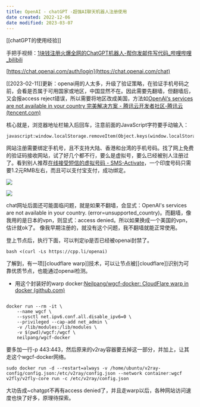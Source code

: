 ```yaml
---
title: OpenAI - chatGPT -超强AI聊天机器人注册使用
date created: 2022-12-06
date modified: 2023-03-07
---
```


[[chatGPT的使用经验]]

手把手视频：[1块钱注册火爆全网的ChatGPT机器人-帮你发邮件写代码_哔哩哔哩_bilibili](https://www.bilibili.com/video/BV1GW4y1g7sV/?spm_id_from=444.41.list.card_archive.click&vd_source=c16ee9cfb2023d2af8428dbfe604b72f)

[https://chat.openai.com/auth/login](https://chat.openai.com/chat)

[[2023-02-11]]更新：openai用的人太多，升级了验证策略，在验证手机号码之前，会看是否属于可用国家或地区，中国显然不在。因此需要先翻墙，但翻墙后，又会报access reject错误，所以需要将地区改成美国，方法如[OpenAI‘s services are not available in your country 完美解决方案 - 腾讯云开发者社区-腾讯云 (tencent.com)](https://cloud.tencent.com/developer/article/2190198)

核心就是，浏览器地址栏输入后回车，注意前面的JavaScript字符要手动输入：

```
javascript:window.localStorage.removeItem(Object.keys(window.localStorage).find(i=>i.startsWith('@@auth0spajs')))
```

网站注册需要绑定手机号，且不支持大陆、香港和台湾的手机号码。找了网上免费的验证码接收网站，试了好几个都不行，要么是虚拟号，要么已经被别人注册过了。看到别人推荐[在线接受短信的虚拟号码 - SMS-Activate](https://sms-activate.org/cn)，一个印度号码只需要1.2元RMB左右，而且可以支付宝支付，成功绑定。

![](https://img.oldwinter.top/20221206203232.png)

![](https://img.oldwinter.top/20221206203202.png)

chat网址后面还可能面临问题，就是如果不翻墙，会显式：OpenAI's services are not available in your country. (error=unsupported_country)。而翻墙，像我用的是日本的vpn，则显式：access denied。所以如果换成一个美国的vpn，估计就ok了。
像我早期注册的，就没有这个问题，我不翻墙就能正常使用。

登上节点后，执行下面，可以判定ip是否已经被openai封禁了。

```shell
bash <(curl -Ls https://cpp.li/openai)
```

了解到，有一项[[cloudflare warp]]技术，可以让节点被[[cloudflare]]识别为可靠优质节点，也能通过openai检测。

- 用这个封装好的warp docker:[Neilpang/wgcf-docker: CloudFlare warp in docker (github.com)](https://github.com/Neilpang/wgcf-docker)

```

docker run --rm -it \
    --name wgcf \
    --sysctl net.ipv6.conf.all.disable_ipv6=0 \
    --privileged --cap-add net_admin \
    -v /lib/modules:/lib/modules \
    -v $(pwd)/wgcf:/wgcf \
    neilpang/wgcf-docker

```

要多加一行-p 443:443，然后原来的v2ray容器要去掉这一部分，并加上，让其走这个wgcf-docker网络。

```
sudo docker run -d --restart=always -v /home/ubuntu/v2ray-config/config.json:/etc/v2ray/config.json --network container:wgcf       v2fly/v2fly-core run -c /etc/v2ray/config.json
```

大功告成~chatgpt不再有access denied了，并且走warp以后，各种网站访问速度也快了好多，原理待探索。
